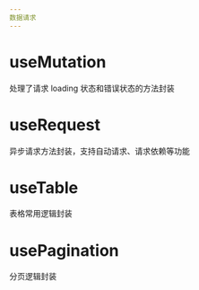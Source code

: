 ```yaml
---
数据请求
---
```


# useMutation

处理了请求 loading 状态和错误状态的方法封装
<code src="./MutationDemo.jsx"></code>

# useRequest

异步请求方法封装，支持自动请求、请求依赖等功能
<API src='../../src/hooks/request/useRequest.ts'></API>

# useTable

表格常用逻辑封装
<code src="./TableDemo.jsx"></code>
<API src='../../src/hooks/request/useTable.ts'></API>

# usePagination

分页逻辑封装
<API src='../../src/hooks/request/usePagination.ts'></API>
